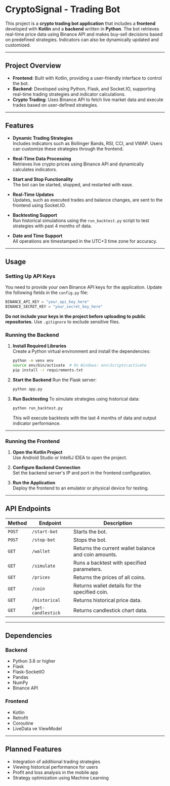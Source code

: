 
# **CryptoSignal - Trading Bot**

This project is a **crypto trading bot application** that includes a **frontend** developed with **Kotlin** and a **backend** written in **Python**. The bot retrieves real-time price data using Binance API and makes buy-sell decisions based on predefined strategies. Indicators can also be dynamically updated and customized.

---

## **Project Overview**

- **Frontend**: Built with Kotlin, providing a user-friendly interface to control the bot.
- **Backend**: Developed using Python, Flask, and Socket.IO, supporting real-time trading strategies and indicator calculations.
- **Crypto Trading**: Uses Binance API to fetch live market data and execute trades based on user-defined strategies.

---

## **Features**

- **Dynamic Trading Strategies**  
   Includes indicators such as Bollinger Bands, RSI, CCI, and VWAP. Users can customize these strategies through the frontend.

- **Real-Time Data Processing**  
   Retrieves live crypto prices using Binance API and dynamically calculates indicators.

- **Start and Stop Functionality**  
   The bot can be started, stopped, and restarted with ease.

- **Real-Time Updates**  
   Updates, such as executed trades and balance changes, are sent to the frontend using Socket.IO.

- **Backtesting Support**  
   Run historical simulations using the `run_backtest.py` script to test strategies with past 4 months of data.

- **Date and Time Support**  
   All operations are timestamped in the UTC+3 time zone for accuracy.

---

## **Usage**

### **Setting Up API Keys**

You need to provide your own Binance API keys for the application. Update the following fields in the `config.py` file:
```python
BINANCE_API_KEY = "your_api_key_here"
BINANCE_SECRET_KEY = "your_secret_key_here"
```

**Do not include your keys in the project before uploading to public repositories.** Use `.gitignore` to exclude sensitive files.

### **Running the Backend**

1. **Install Required Libraries**  
   Create a Python virtual environment and install the dependencies:
   ```bash
   python -m venv env
   source env/bin/activate  # On Windows: env\Scripts\activate
   pip install -r requirements.txt
   ```

2. **Start the Backend**
   Run the Flask server:
   ```bash
   python app.py
   ```

3. **Run Backtesting**
   To simulate strategies using historical data:
   ```bash
   python run_backtest.py
   ```
   This will execute backtests with the last 4 months of data and output indicator performance.

---

### **Running the Frontend**

1. **Open the Kotlin Project**  
   Use Android Studio or IntelliJ IDEA to open the project.

2. **Configure Backend Connection**  
   Set the backend server's IP and port in the frontend configuration.

3. **Run the Application**  
   Deploy the frontend to an emulator or physical device for testing.

---

## **API Endpoints**

| **Method** | **Endpoint**     | **Description**                                         |
|----------- |------------------|-----------------------------------------------------|
| `POST`     | `/start-bot`     | Starts the bot.                                      |
| `POST`     | `/stop-bot`      | Stops the bot.                                      |
| `GET`      | `/wallet`        | Returns the current wallet balance and coin amounts. |
| `GET`      | `/simulate`      | Runs a backtest with specified parameters.        |
| `GET`      | `/prices`        | Returns the prices of all coins.                      |
| `GET`      | `/coin`          | Returns wallet details for the specified coin.     |
| `GET`      | `/historical`    | Returns historical price data.                     |
| `GET`      | `/get-candlestick` | Returns candlestick chart data.                      |

---

## **Dependencies**

### **Backend**
- Python 3.8 or higher
- Flask
- Flask-SocketIO
- Pandas
- NumPy
- Binance API

### **Frontend**
- Kotlin
- Retrofit
- Coroutine
- LiveData ve ViewModel

---

## **Planned Features**

- Integration of additional trading strategies
- Viewing historical performance for users
- Profit and loss analysis in the mobile app
- Strategy optimization using Machine Learning
